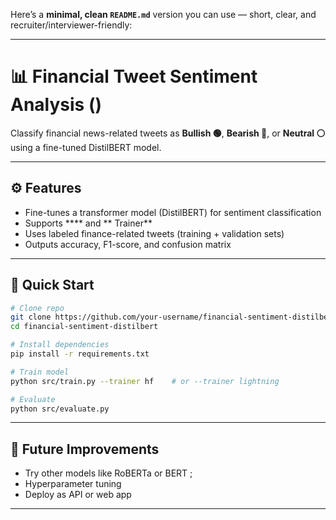 Here’s a **minimal, clean `README.md`** version you can use — short, clear, and recruiter/interviewer-friendly:

---

# 📊 Financial Tweet Sentiment Analysis ()

Classify financial news-related tweets as **Bullish 🟢**, **Bearish 🔴**, or **Neutral ⚪** using a fine-tuned DistilBERT model.

---

## ⚙️ Features

* Fine-tunes a transformer model (DistilBERT) for sentiment classification
* Supports **** and ** Trainer**
* Uses labeled finance-related tweets (training + validation sets)
* Outputs accuracy, F1-score, and confusion matrix

---

## 🚀 Quick Start

```bash
# Clone repo
git clone https://github.com/your-username/financial-sentiment-distilbert.git
cd financial-sentiment-distilbert

# Install dependencies
pip install -r requirements.txt

# Train model
python src/train.py --trainer hf    # or --trainer lightning

# Evaluate
python src/evaluate.py
```

---

## 📌 Future Improvements

* Try other models like  RoBERTa or BERT ;
* Hyperparameter tuning
* Deploy as API or web app

---


